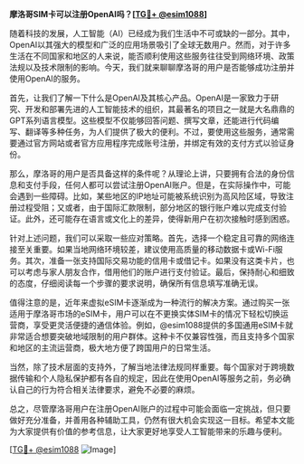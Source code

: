**摩洛哥SIM卡可以注册OpenAI吗？[[TG💪+ @esim1088](https://t.me/s/esim1088)]**

随着科技的发展，人工智能（AI）已经成为我们生活中不可或缺的一部分。其中，OpenAI以其强大的模型和广泛的应用场景吸引了全球无数用户。然而，对于许多生活在不同国家和地区的人来说，能否顺利使用这些服务往往受到网络环境、政策法规以及技术限制的影响。今天，我们就来聊聊摩洛哥的用户是否能够成功注册并使用OpenAI的服务。

首先，让我们了解一下什么是OpenAI及其核心产品。OpenAI是一家致力于研究、开发和部署先进的人工智能技术的组织，其最著名的项目之一就是大名鼎鼎的GPT系列语言模型。这些模型不仅能够回答问题、撰写文章，还能进行代码编写、翻译等多种任务，为人们提供了极大的便利。不过，要使用这些服务，通常需要通过官方网站或者官方应用程序完成账号注册，并绑定有效的支付方式以验证身份。

那么，摩洛哥的用户是否具备这样的条件呢？从理论上讲，只要拥有合法的身份信息和支付手段，任何人都可以尝试注册OpenAI账户。但是，在实际操作中，可能会遇到一些障碍。比如，某些地区的IP地址可能被系统识别为高风险区域，导致注册过程受阻；又或者，由于国际汇款限制，部分地区的银行账户难以完成支付验证。此外，还可能存在语言或文化上的差异，使得新用户在初次接触时感到困惑。

针对上述问题，我们可以采取一些应对策略。首先，选择一个稳定且可靠的网络连接至关重要。如果当地网络环境较差，建议使用高质量的移动数据卡或Wi-Fi服务。其次，准备一张支持国际交易功能的信用卡或借记卡。如果没有这类卡片，也可以考虑与家人朋友合作，借用他们的账户进行支付验证。最后，保持耐心和细致的态度，仔细阅读每一个步骤的要求说明，确保所有信息填写准确无误。

值得注意的是，近年来虚拟eSIM卡逐渐成为一种流行的解决方案。通过购买一张适用于摩洛哥市场的eSIM卡，用户可以在不更换实体SIM卡的情况下轻松切换运营商，享受更灵活便捷的通信体验。例如，@esim1088提供的多国通用eSIM卡就非常适合想要突破地域限制的用户群体。这种卡不仅兼容性强，而且支持多个国家和地区的主流运营商，极大地方便了跨国用户的日常生活。

当然，除了技术层面的支持外，了解当地法律法规同样重要。每个国家对于跨境数据传输和个人隐私保护都有各自的规定，因此在使用OpenAI等服务之前，务必确认自己的行为符合相关法律要求，避免不必要的麻烦。

总之，尽管摩洛哥用户在注册OpenAI账户的过程中可能会面临一定挑战，但只要做好充分准备，并善用各种辅助工具，仍然有很大机会实现这一目标。希望本文能为大家提供有价值的参考信息，让大家更好地享受人工智能带来的乐趣与便利。

[[TG💪+ @esim1088](https://t.me/s/esim1088) ![Image](https://i.postimg.cc/4NQfJmqS/Snipaste-2025-05-13-00-14-12.png)]